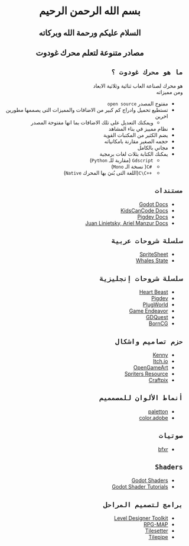 <div dir = rtl>

<div align = "center">

# بسم الله الرحمن الرحيم
## السلام عليكم ورحمة الله وبركاته
## مصادر متنوعة لتعلم محرك غودوت
</div>


## `ما هو محرك غودوت ؟`
هو محرك لصناعة العاب ثنائية وثلاثية الابعاد  
ومن مميزاته
* مفتوح المصدر `open source`
* تستطيع تحميل وادراج كم كبير من الاضافات والمميزات التى يصممها مطورين اخرين
  * ويمكنك التعديل على تلك الاضافات  بما انها مفتوحة المصدر 
* نظام ممييز في بناء المشاهد
* يضم الكثير من المكتبات القوية
* حجمه الصغير مقارنة بامكانياته
* مجاني بالكامل
* يمكنك الكتابة بثلاث لغات برمجية
  * `Gdscript` (مقاربة للـ `Python`)
  * <span dir = ltr> `C#` </span> ( نسخة الـ `Mono`) 
  * <span dir = ltr> `C\C++` </span> (اللغة التى بُنيَ بها المحرك `Native`)

## `مستندات`

- [Godot Docs](https://docs.godotengine.org/en/stable/)
- [KidsCanCode Docs](http://kidscancode.org/godot_recipes/)
- [Pigdev Docs](https://pigdev.itch.io/experiments/devlog)
- [Juan Linietsky, Ariel Manzur Docs](https://docs.huihoo.com/godotengine/godot-docs/godot/index.html)


## `سلسلة شروحات عربية`

- [SpriteSheet](https://www.youtube.com/playlist?list=PLXUEZFpQn01Hp06m0MxlMzj8x5Y2n9Dek)
- [Whales State](https://www.youtube.com/playlist?list=PLU8IixMdsBbm7qblHP6rEENpOPK0SAxes)


## `سلسلة شروحات إنجليزية`

- [Heart Beast](https://www.youtube.com/user/uheartbeast/videos)
- [Pigdev](https://www.youtube.com/channel/UCFK9ZoVDqDgY6KGMcHEloFw/featured)
- [PlugWorld](https://www.youtube.com/channel/UCK7v1vacAyTRPEYU59ZWDyg/videos)
- [Game Endeavor](https://www.youtube.com/channel/UCLweX1UtQjRjj7rs_0XQ2Eg/videos)
- [GDQuest](https://www.youtube.com/channel/UCxboW7x0jZqFdvMdCFKTMsQ)
- [BornCG](https://www.youtube.com/user/cgboorman)


## `حزم تصاميم واشكال`

- [Kenny](https://www.kenney.nl/)
- [Itch.io](https://itch.io/game-assets/free)
- [OpenGameArt](https://opengameart.org/)
- [Spriters Resource](https://www.spriters-resource.com/)
- [Craftpix](https://craftpix.net/freebies/)


## `أنماط الألوان للمصمميم`

- [paletton](http://paletton.com/)
- [color.adobe](https://color.adobe.com/create/color-wheel)


## `صوتيات`

- [bfxr](https://www.bfxr.net/)

## `Shaders`

- [Godot Shaders](https://godotshaders.com/)
- [Godot Shader Tutorials](https://gamedevserj.github.io/godot-shader-tutorials.html)


## `برامج لتصميم المراحل`

- [Level Designer Toolkit](https://ldtk.io/)
- [RPG-MAP](https://deepnight.net/tools/rpg-map/)
- [Tilesetter](https://www.tilesetter.org/)
- [Tilepipe](https://aleksandrbazhin.itch.io/tilepipe)

</div>